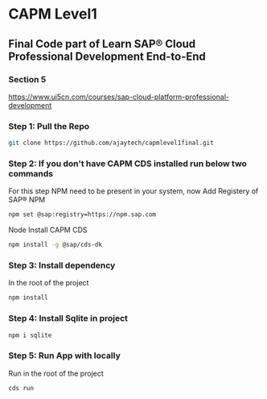 # CAPM Level1 
## Final Code part of Learn SAP® Cloud Professional Development End-to-End 
### Section 5
https://www.ui5cn.com/courses/sap-cloud-platform-professional-development

### Step 1: Pull the Repo
```sh
git clone https://github.com/ajaytech/capmlevel1final.git
```

### Step 2: If you don't have CAPM CDS installed run below two commands

For this step NPM need to be present in your system, now Add Registery of SAP® NPM

```sh
npm set @sap:registry=https://npm.sap.com

```
Node Install CAPM CDS

```sh
npm install -g @sap/cds-dk
```

### Step 3: Install dependency

In the root of the project

```sh
npm install
```

### Step 4: Install Sqlite in project

```sh
npm i sqlite
```

### Step 5: Run App with locally

Run in the root of the project

```sh
cds run
```

